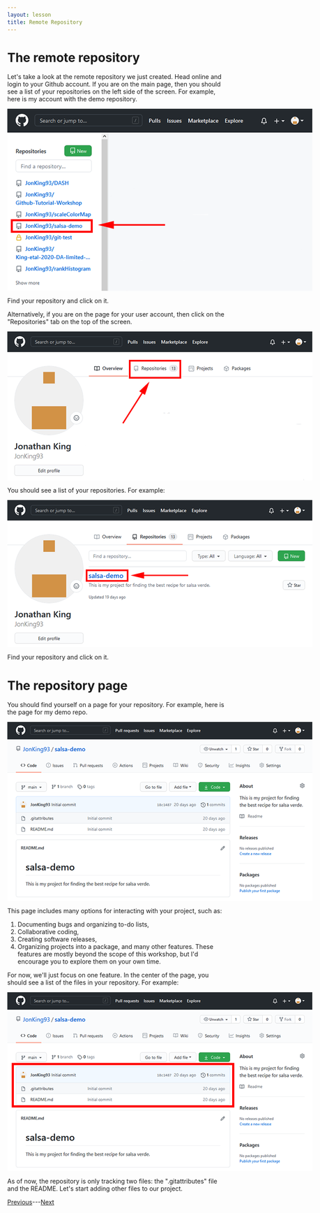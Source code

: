 ```yaml
---
layout: lesson
title: Remote Repository
---
```


# The remote repository

Let's take a look at the remote repository we just created. Head online and login to your Github account. If you are on the main page, then you should see a list of your repositories on the left side of the screen. For example, here is my account with the demo repository.

<img src="..\assets\images\main-page.png" alt="A list of my remote repositories from the main page." style="max-width:700px;display:block">

Find your repository and click on it.

Alternatively, if you are on the page for your user account, then click on the "Repositories" tab on the top of the screen.

<img src="..\assets\images\user-page.png" alt="A user account page with repositories tab at the top." style="max-width:700px;display:block">

You should see a list of your repositories. For example:

<img src="..\assets\images\user-repos.png" alt="A list of my repositories including the demo." style="max-width:700px;display:block">

Find your repository and click on it.

# The repository page

You should find yourself on a page for your repository. For example, here is the page for my demo repo.

<img src="..\assets\images\demo-repo.png" alt="The page for the demo repo on Github's website." style="max-width:700px;display:block">

This page includes many options for interacting with your project, such as:
1. Documenting bugs and organizing to-do lists,
2. Collaborative coding,
3. Creating software releases,
4. Organizing projects into a package,
and many other features. These features are mostly beyond the scope of this workshop, but I'd encourage you to explore them on your own time.

For now, we'll just focus on one feature. In the center of the page, you should see a list of the files in your repository. For example:

<img src="..\assets\images\repo-code.png" alt="The files in my demo repo." style="max-width:700px;display:block">

As of now, the repository is only tracking two files: the ".gitattributes" file and the README. Let's start adding other files to our project.

[Previous](publish)---[Next]()

